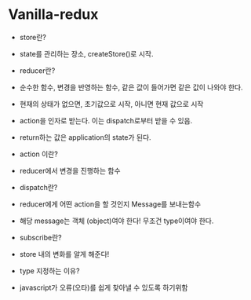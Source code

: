 # Vanilla-redux

 - store란?
  - state를 관리하는 장소, createStore()로 시작.
 
 - reducer란? 
  - 순수한 함수, 변경을 반영하는 함수, 같은 값이 들어가면 같은 값이 나와야 한다.
  - 현재의 상태가 없으면, 초기값으로 시작, 아니면 현재 값으로 시작
  - action을 인자로 받는다. 이는 dispatch로부터 받을 수 있음.
  - return하는 값은 application의 state가 된다.

 - action 이란?
  - reducer에서 변경을 진행하는 함수
  

 - dispatch란?
  - reducer에게 어떤 action을 할 것인지 Message를 보내는함수
  - 해당 message는 객체 (object)여야 한다! 무조건 type이여야 한다.  

 - subscribe란?
  - store 내의 변화를 알게 해준다!

- type 지정하는 이유? 
 - javascript가 오류(오타)를 쉽게 찾아낼 수 있도록 하기위함
